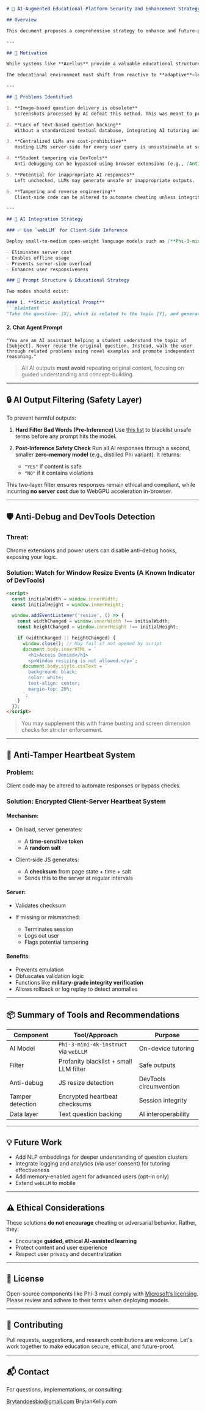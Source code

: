 ````markdown
# 🔐 AI-Augmented Educational Platform Security and Enhancement Strategy

## Overview

This document proposes a comprehensive strategy to enhance and future-proof educational platforms (e.g., Acellus) in the face of rapid AI development, student circumvention techniques, and cybersecurity threats. It offers pragmatic, cost-effective, and scalable solutions based on client-side LLM inference, ethical AI tutoring, content protection, and anti-tamper systems.

---

## 🚀 Motivation

While systems like **Acellus** provide a valuable educational structure, they are increasingly vulnerable to AI-assisted circumvention. Legacy methods like image-based question delivery and copy-paste prevention are now ineffective against modern tools such as **Microsoft Copilot** or **ChatGPT**, which can extract, analyze, and solve problems directly from screenshots or browser views.

The educational environment must shift from reactive to **adaptive**—leveraging AI not just to defend, but to **enhance** learning while maintaining integrity and ethics.

---

## 🔧 Problems Identified

1. **Image-based question delivery is obsolete**  
   Screenshots processed by AI defeat this method. This was meant to prevent question scraping, but OCR and vision-based LLMs easily bypass it.

2. **Lack of text-based question backing**  
   Without a standardized textual database, integrating AI tutoring and consistency checks becomes infeasible.

3. **Centralized LLMs are cost-prohibitive**  
   Hosting LLMs server-side for every user query is unsustainable at scale.

4. **Student tampering via DevTools**  
   Anti-debugging can be bypassed using browser extensions (e.g., [Anti Anti Debug](https://chromewebstore.google.com/detail/anti-anti-debug/mnmnmcmdkigakhlfkcdimghndnmomfeo)).

5. **Potential for inappropriate AI responses**  
   Left unchecked, LLMs may generate unsafe or inappropriate outputs.

6. **Tampering and reverse engineering**  
   Client-side code can be altered to automate cheating unless integrity verification is enforced.

---

## 🧠 AI Integration Strategy

### ✅ Use `webLLM` for Client-Side Inference

Deploy small-to-medium open-weight language models such as [**Phi-3-mini-4k-instruct**](https://huggingface.co/microsoft/Phi-3-mini-4k-instruct) **directly in the user's browser** via `webLLM`. This:

- Eliminates server cost
- Enables offline usage
- Prevents server-side overload
- Enhances user responsiveness

### 🧩 Prompt Structure & Educational Strategy

Two modes should exist:

#### 1. **Static Analytical Prompt**
```plaintext
"Take the question: [X], which is related to the topic [Y], and generate a similar but distinct question. Then, walk the user through a full conceptual breakdown of how to solve it."
````

#### 2. **Chat Agent Prompt**

```plaintext
"You are an AI assistant helping a student understand the topic of [Subject]. Never reuse the original question. Instead, walk the user through related problems using novel examples and promote independent reasoning."
```

> All AI outputs **must avoid** repeating original content, focusing on guided understanding and concept-building.

---

## 🔒 AI Output Filtering (Safety Layer)

To prevent harmful outputs:

1. **Hard Filter Bad Words (Pre-Inference)**
   Use [this list](https://github.com/LDNOOBW/List-of-Dirty-Naughty-Obscene-and-Otherwise-Bad-Words) to blacklist unsafe terms before any prompt hits the model.

2. **Post-Inference Safety Check**
   Run all AI responses through a second, smaller **zero-memory model** (e.g., distilled Phi variant).
   It returns:

   * `"YES"` if content is safe
   * `"NO"` if it contains violations

This two-layer filter ensures responses remain ethical and compliant, while incurring **no server cost** due to WebGPU acceleration in-browser.

---

## 🛡️ Anti-Debug and DevTools Detection

### Threat:

Chrome extensions and power users can disable anti-debug hooks, exposing your logic.

### Solution: Watch for Window Resize Events (A Known Indicator of DevTools)

```html
<script>
  const initialWidth = window.innerWidth;
  const initialHeight = window.innerHeight;

  window.addEventListener('resize', () => {
    const widthChanged = window.innerWidth !== initialWidth;
    const heightChanged = window.innerHeight !== initialHeight;

    if (widthChanged || heightChanged) {
      window.close(); // May fail if not opened by script
      document.body.innerHTML = `
        <h1>Access Denied</h1>
        <p>Window resizing is not allowed.</p>`;
      document.body.style.cssText = `
        background: black;
        color: white;
        text-align: center;
        margin-top: 20%;
      `;
    }
  });
</script>
```

> You may supplement this with frame busting and screen dimension checks for stricter enforcement.

---

## 🔐 Anti-Tamper Heartbeat System

### Problem:

Client code may be altered to automate responses or bypass checks.

### Solution: **Encrypted Client-Server Heartbeat System**

#### Mechanism:

* On load, server generates:

  * A **time-sensitive token**
  * A **random salt**
* Client-side JS generates:

  * A **checksum** from page state + time + salt
  * Sends this to the server at regular intervals

#### Server:

* Validates checksum
* If missing or mismatched:

  * Terminates session
  * Logs out user
  * Flags potential tampering

#### Benefits:

* Prevents emulation
* Obfuscates validation logic
* Functions like **military-grade integrity verification**
* Allows rollback or log replay to detect anomalies

---

## 📦 Summary of Tools and Recommendations

| Component        | Tool/Approach                          | Purpose                |
| ---------------- | -------------------------------------- | ---------------------- |
| AI Model         | `Phi-3-mini-4k-instruct` via `webLLM`  | On-device tutoring     |
| Filter           | Profanity blacklist + small LLM filter | Safe outputs           |
| Anti-debug       | JS resize detection                    | DevTools circumvention |
| Tamper detection | Encrypted heartbeat checksums          | Session integrity      |
| Data layer       | Text question backing                  | AI interoperability    |

---

## 💡 Future Work

* Add NLP embeddings for deeper understanding of question clusters
* Integrate logging and analytics (via user consent) for tutoring effectiveness
* Add memory-enabled agent for advanced users (opt-in only)
* Extend `webLLM` to mobile

---

## ⚠️ Ethical Considerations

These solutions **do not encourage** cheating or adversarial behavior. Rather, they:

* Encourage **guided, ethical AI-assisted learning**
* Protect content and user experience
* Respect user privacy and decentralization

---

## 📄 License

Open-source components like Phi-3 must comply with [Microsoft’s licensing](https://huggingface.co/microsoft/Phi-3-mini-4k-instruct). Please review and adhere to their terms when deploying models.

---

## 🤝 Contributing

Pull requests, suggestions, and research contributions are welcome. Let's work together to make education secure, ethical, and future-proof.

---

## 📬 Contact

For questions, implementations, or consulting:

Brytandoesbio@gmail.com
BrytanKelly.com

```
